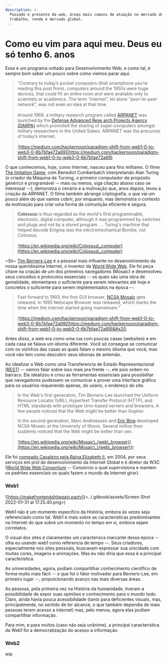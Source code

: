 ```yaml
---
description: >-
  Passado e presente da web, áreas mais comuns de atuação no mercado de
  trabalho, renda e mercado global.
---
```


# Como eu vim para  aqui meu. Deus eu só tenho 6. anos

Esse é um programa voltado para Desenvolvimento Web, e como tal, é sempre bom saber um pouco sobre como viemos parar aqui.

> "Contrary to today’s pocket computers (that smartphone you’re reading this post from), computers around the 1950s were huge devices, that could fill an entire room and were available only to scientists or academics. The term “_internet”,_ let alone _“peer-to-peer_ network”, was not even an idea at that time.\
> \
> Around 1969, a military research program called [ARPANET](https://en.wikipedia.org/wiki/ARPANET) was launched by the [Defense Advanced Rese arch Projects Agency (DARPA)](https://en.wikipedia.org/wiki/DARPA) which promoted the sharing of super-computers amongst military researchers in the United States. ARPANET was the precursor of today’s internet.\
> \
> [https://medium.com/hackernoon/paradigm-shift-from-web1-0-to-web3-0-6b7bfae72a69](https://medium.com/hackernoon/paradigm-shift-from-web1-0-to-web3-0-6b7bfae72a69)

O que conhecemos, hoje, como Internet, nasceu para fins militares. O filme [The Imitation Game](https://g.co/kgs/yj714p), com Benedict Cumberbatch interpretando Alan Turing (o criador da Máquina de Turning, o primeiro computador de propósito genérico e programável -- mais ou menos, siga citação abaixo caso se interessar --), demonstra o cenário e a motivação que, anos depois, levou a criação da ARPANET. O filme também abrange criptografia, o que vai um pouco além do que vamos cobrir, por enquanto, mas demonstra o contexto da motivação para criar uma forma de comunição eficiente e segura.

> **Colossus** is thus regarded as the world's first programmable, electronic, digital computer, although it was programmed by switches and plugs and not by a stored program. ... Turing's machine that helped decode Enigma was the electromechanical Bombe, not Colossus.\
> \
> [https://en.wikipedia.org/wiki/Colossus\_computer](https://en.wikipedia.org/wiki/Colossus\_computer)

\~Sir\~ [Tim Berners-Lee](https://en.wikipedia.org/wiki/Tim\_Berners-Lee) é a pessoal mais influente no desenvolvimento da nossa queridissima Internet, o inventor da [World Wide Web](https://en.wikipedia.org/wiki/World\_Wide\_Web). Ele foi peça chave na criação de um dos primeiros navegadores (Mosaic) e desenvolveu seus conceitos e protocolos essenciais -- os quais são uma obra de genialidade, elementares o suficiente para serem relevantes até hoje e concretos o suficiente para serem implementados na época --.&#x20;

> Fast forward to 1993, the first GUI browser, [NCSA Mosaic](https://en.wikipedia.org/wiki/Mosaic\_\(web\_browser\)) gets released. In 1995 Netscape Browser was released, which marks the time when the internet started going mainstream."\
> \
> [https://medium.com/hackernoon/paradigm-shift-from-web1-0-to-web3-0-6b7bfae72a69](https://medium.com/hackernoon/paradigm-shift-from-web1-0-to-web3-0-6b7bfae72a69)&#x20;

Antes disso, a web era como uma rua com poucas casas (websites) e em cada casa se falava um idioma diferente. Você só consegue se comunicar com os vizinhos das casas as quais falam o mesmo idioma que você, mas você não tem como descobrir seus idiomas de antemão.&#x20;

Ao idealizar a Web como uma Transferencia de Estado Representacional ([REST](https://www.peej.co.uk/articles/rest)) -- vamos falar sobre isso mais pra frente --, ele pois ordem no barraco. Ele idealizou e criou as ferramentas essenciais para possibilitar que navegadores pudessem se comunicar e prover uma interface gráfica para os usuários requerendo apenas, do usário, o endereço do site.

> In the Web's first generation, Tim Berners-Lee launched the Uniform Resource Locator (URL), Hypertext Transfer Protocol (HTTP), and HTML standards with prototype Unix-based servers and browsers. A few people noticed that the Web might be better than Gopher.
>
> In the second generation, Marc Andreessen and [Eric Bina](https://en.wikipedia.org/wiki/Eric\_Bina) developed NCSA Mosaic at the University of Illinois. Several million then suddenly noticed that the Web might be better than sex.\
> \
> [https://en.wikipedia.org/wiki/Mosaic\_(web\_browser)](https://en.wikipedia.org/wiki/Mosaic\_\(web\_browser\))

Ele foi [nomeado Cavaleiro pela Raina Elizabeth II](https://news.mit.edu/2004/berners-lee-knighted), em 2004, por seus serviços em prol do desenvolvimento da Internet Global e é diretor da W3C ([World Wide Web Consortium](https://en.wikipedia.org/wiki/World\_Wide\_Web\_Consortium) -- Consórcio o qual supervisiona e mantem os padrões essenciais os quais fazem o mundo da Internet girar).

### Web1

![https://makefrontendshitagain.party](<../.gitbook/assets/Screen Shot 2022-01-31 at 17.25.40.png>)

Web1 não é um momento específico da História, embora às vezes seja referenciado como tal. Web1 é mais sobre as características predominantes na Internet do que sobre um momento no tempo em si, embora sejam correlatos.&#x20;

O visual dos sites é claramentes um caracterisca marcante dessa época -- olha eu usando web1 como referencia de tempo --. Seus criadores, especialmente nos sites pessoais, buscavam expressar sua unicidade com muitas cores, imagens e animações. Mas eu não diria que essa é a principal característica.

As universidades, agora, podiam compartilhar conhecimento científico de forma muito mais fácil -- o que foi o fator motivador para Berners-Lee, em primeiro lugar --, propulcionando avanço nas mais diversas áreas.

As pessoas, pela primeira vez na História da humanidade, tiveram a possibilidade de expor suas opiniões e conhecimento para o mundo todo. Claro, ainda havia pouca acessibilidade (tanto para deficientes visuais, mas, principalmente, no sentido de ter alcance, o que também dependia de mais pessoas terem acesso a internet) mas, pelo menos, agora elas podiam compartilhar informação.

Para mim, e para muitos (caso não seja unânime), a principal caracteristica da Web1 foi a democratização do acesso a informação.



### Web2

wip
